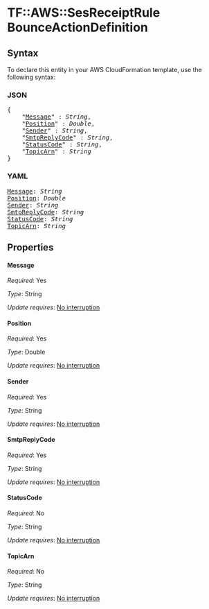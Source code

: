 # TF::AWS::SesReceiptRule BounceActionDefinition

## Syntax

To declare this entity in your AWS CloudFormation template, use the following syntax:

### JSON

<pre>
{
    "<a href="#message" title="Message">Message</a>" : <i>String</i>,
    "<a href="#position" title="Position">Position</a>" : <i>Double</i>,
    "<a href="#sender" title="Sender">Sender</a>" : <i>String</i>,
    "<a href="#smtpreplycode" title="SmtpReplyCode">SmtpReplyCode</a>" : <i>String</i>,
    "<a href="#statuscode" title="StatusCode">StatusCode</a>" : <i>String</i>,
    "<a href="#topicarn" title="TopicArn">TopicArn</a>" : <i>String</i>
}
</pre>

### YAML

<pre>
<a href="#message" title="Message">Message</a>: <i>String</i>
<a href="#position" title="Position">Position</a>: <i>Double</i>
<a href="#sender" title="Sender">Sender</a>: <i>String</i>
<a href="#smtpreplycode" title="SmtpReplyCode">SmtpReplyCode</a>: <i>String</i>
<a href="#statuscode" title="StatusCode">StatusCode</a>: <i>String</i>
<a href="#topicarn" title="TopicArn">TopicArn</a>: <i>String</i>
</pre>

## Properties

#### Message

_Required_: Yes

_Type_: String

_Update requires_: [No interruption](https://docs.aws.amazon.com/AWSCloudFormation/latest/UserGuide/using-cfn-updating-stacks-update-behaviors.html#update-no-interrupt)

#### Position

_Required_: Yes

_Type_: Double

_Update requires_: [No interruption](https://docs.aws.amazon.com/AWSCloudFormation/latest/UserGuide/using-cfn-updating-stacks-update-behaviors.html#update-no-interrupt)

#### Sender

_Required_: Yes

_Type_: String

_Update requires_: [No interruption](https://docs.aws.amazon.com/AWSCloudFormation/latest/UserGuide/using-cfn-updating-stacks-update-behaviors.html#update-no-interrupt)

#### SmtpReplyCode

_Required_: Yes

_Type_: String

_Update requires_: [No interruption](https://docs.aws.amazon.com/AWSCloudFormation/latest/UserGuide/using-cfn-updating-stacks-update-behaviors.html#update-no-interrupt)

#### StatusCode

_Required_: No

_Type_: String

_Update requires_: [No interruption](https://docs.aws.amazon.com/AWSCloudFormation/latest/UserGuide/using-cfn-updating-stacks-update-behaviors.html#update-no-interrupt)

#### TopicArn

_Required_: No

_Type_: String

_Update requires_: [No interruption](https://docs.aws.amazon.com/AWSCloudFormation/latest/UserGuide/using-cfn-updating-stacks-update-behaviors.html#update-no-interrupt)

